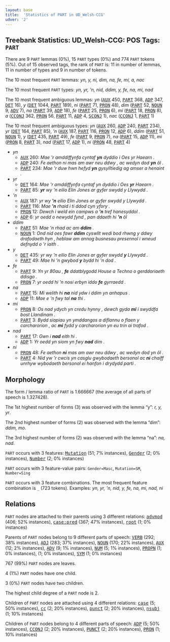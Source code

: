 ```yaml
---
layout: base
title:  'Statistics of PART in UD_Welsh-CCG'
udver: '2'
---
```


## Treebank Statistics: UD_Welsh-CCG: POS Tags: `PART`

There are 9 `PART` lemmas (0%), 15 `PART` types (0%) and 774 `PART` tokens (5%).
Out of 15 observed tags, the rank of `PART` is: 11 in number of lemmas, 11 in number of types and 9 in number of tokens.

The 10 most frequent `PART` lemmas: <em>yn, y, ni, dim, na, fe, mi, a, nac</em>

The 10 most frequent `PART` types:  <em>yn, yr, 'n, nid, ddim, y, fe, na, mi, nad</em>

The 10 most frequent ambiguous lemmas: <em>yn</em> (<tt><a href="cy_ccg-pos-AUX.html">AUX</a></tt> 450, <tt><a href="cy_ccg-pos-PART.html">PART</a></tt> 368, <tt><a href="cy_ccg-pos-ADP.html">ADP</a></tt> 347, <tt><a href="cy_ccg-pos-DET.html">DET</a></tt> 16), <em>y</em> (<tt><a href="cy_ccg-pos-DET.html">DET</a></tt> 1044, <tt><a href="cy_ccg-pos-PART.html">PART</a></tt> 189), <em>ni</em> (<tt><a href="cy_ccg-pos-PART.html">PART</a></tt> 71, <tt><a href="cy_ccg-pos-PRON.html">PRON</a></tt> 48), <em>dim</em> (<tt><a href="cy_ccg-pos-PART.html">PART</a></tt> 52, <tt><a href="cy_ccg-pos-NOUN.html">NOUN</a></tt> 9, <tt><a href="cy_ccg-pos-ADV.html">ADV</a></tt> 7), <em>na</em> (<tt><a href="cy_ccg-pos-PART.html">PART</a></tt> 39, <tt><a href="cy_ccg-pos-ADP.html">ADP</a></tt> 18), <em>fe</em> (<tt><a href="cy_ccg-pos-PART.html">PART</a></tt> 25, <tt><a href="cy_ccg-pos-PRON.html">PRON</a></tt> 6), <em>mi</em> (<tt><a href="cy_ccg-pos-PART.html">PART</a></tt> 18, <tt><a href="cy_ccg-pos-PRON.html">PRON</a></tt> 8), <em>a</em> (<tt><a href="cy_ccg-pos-CCONJ.html">CCONJ</a></tt> 362, <tt><a href="cy_ccg-pos-PRON.html">PRON</a></tt> 56, <tt><a href="cy_ccg-pos-PART.html">PART</a></tt> 11, <tt><a href="cy_ccg-pos-ADP.html">ADP</a></tt> 4, <tt><a href="cy_ccg-pos-SCONJ.html">SCONJ</a></tt> 1), <em>nac</em> (<tt><a href="cy_ccg-pos-CCONJ.html">CCONJ</a></tt> 1, <tt><a href="cy_ccg-pos-PART.html">PART</a></tt> 1)

The 10 most frequent ambiguous types:  <em>yn</em> (<tt><a href="cy_ccg-pos-AUX.html">AUX</a></tt> 260, <tt><a href="cy_ccg-pos-ADP.html">ADP</a></tt> 240, <tt><a href="cy_ccg-pos-PART.html">PART</a></tt> 234), <em>yr</em> (<tt><a href="cy_ccg-pos-DET.html">DET</a></tt> 164, <tt><a href="cy_ccg-pos-PART.html">PART</a></tt> 85), <em>'n</em> (<tt><a href="cy_ccg-pos-AUX.html">AUX</a></tt> 187, <tt><a href="cy_ccg-pos-PART.html">PART</a></tt> 116, <tt><a href="cy_ccg-pos-PRON.html">PRON</a></tt> 12, <tt><a href="cy_ccg-pos-ADP.html">ADP</a></tt> 6), <em>ddim</em> (<tt><a href="cy_ccg-pos-PART.html">PART</a></tt> 51, <tt><a href="cy_ccg-pos-NOUN.html">NOUN</a></tt> 1), <em>y</em> (<tt><a href="cy_ccg-pos-DET.html">DET</a></tt> 435, <tt><a href="cy_ccg-pos-PART.html">PART</a></tt> 49), <em>fe</em> (<tt><a href="cy_ccg-pos-PART.html">PART</a></tt> 9, <tt><a href="cy_ccg-pos-PRON.html">PRON</a></tt> 7), <em>na</em> (<tt><a href="cy_ccg-pos-PART.html">PART</a></tt> 15, <tt><a href="cy_ccg-pos-ADP.html">ADP</a></tt> 11), <em>mi</em> (<tt><a href="cy_ccg-pos-PRON.html">PRON</a></tt> 8, <tt><a href="cy_ccg-pos-PART.html">PART</a></tt> 3), <em>nad</em> (<tt><a href="cy_ccg-pos-PART.html">PART</a></tt> 17, <tt><a href="cy_ccg-pos-ADP.html">ADP</a></tt> 1), <em>ni</em> (<tt><a href="cy_ccg-pos-PRON.html">PRON</a></tt> 48, <tt><a href="cy_ccg-pos-PART.html">PART</a></tt> 4)


* <em>yn</em>
  * <tt><a href="cy_ccg-pos-AUX.html">AUX</a></tt> 260: <em>Mae 'r amddiffynfa cyntaf <b>yn</b> dyddio i Oes yr Haearn .</em>
  * <tt><a href="cy_ccg-pos-ADP.html">ADP</a></tt> 240: <em>Fe aethon ni mas am awr neu ddwy , ac wedyn dod <b>yn</b> ôl .</em>
  * <tt><a href="cy_ccg-pos-PART.html">PART</a></tt> 234: <em>Mae 'r duw hwn hefyd <b>yn</b> gysylltiedig ag amser a henaint .</em>
* <em>yr</em>
  * <tt><a href="cy_ccg-pos-DET.html">DET</a></tt> 164: <em>Mae 'r amddiffynfa cyntaf yn dyddio i Oes <b>yr</b> Haearn .</em>
  * <tt><a href="cy_ccg-pos-PART.html">PART</a></tt> 85: <em><b>yr</b> wy 'n eilio Elin Jones ar gyfer swydd y Llywydd .</em>
* <em>'n</em>
  * <tt><a href="cy_ccg-pos-AUX.html">AUX</a></tt> 187: <em>yr wy <b>'n</b> eilio Elin Jones ar gyfer swydd y Llywydd .</em>
  * <tt><a href="cy_ccg-pos-PART.html">PART</a></tt> 116: <em>Mae <b>'n</b> rhaid i ti ddod cyn yfory .</em>
  * <tt><a href="cy_ccg-pos-PRON.html">PRON</a></tt> 12: <em>Dewch i weld ein campws a <b>'n</b> tref hanesyddol .</em>
  * <tt><a href="cy_ccg-pos-ADP.html">ADP</a></tt> 6: <em>yr oedd o newydd fynd , pan ddaeth hi <b>'n</b> ôl</em>
* <em>ddim</em>
  * <tt><a href="cy_ccg-pos-PART.html">PART</a></tt> 51: <em>Mae 'n rhad ac am <b>ddim</b> .</em>
  * <tt><a href="cy_ccg-pos-NOUN.html">NOUN</a></tt> 1: <em>Ond nid oes fawr <b>ddim</b> cyswllt wedi bod rhwng y ddwy drafodaeth hyn , heblaw am annog busnesau presennol i wneud defnydd o 'r iaith .</em>
* <em>y</em>
  * <tt><a href="cy_ccg-pos-DET.html">DET</a></tt> 435: <em>yr wy 'n eilio Elin Jones ar gyfer swydd <b>y</b> Llywydd .</em>
  * <tt><a href="cy_ccg-pos-PART.html">PART</a></tt> 49: <em>Mae hi 'n gwybod <b>y</b> bydd hi 'n dod .</em>
* <em>fe</em>
  * <tt><a href="cy_ccg-pos-PART.html">PART</a></tt> 9: <em>Yn yr 80au , <b>fe</b> ddatblygodd House a Techno o gerddoriaeth ddisgo .</em>
  * <tt><a href="cy_ccg-pos-PRON.html">PRON</a></tt> 7: <em>yr oedd hi 'n nosi erbyn iddo <b>fe</b> gyrraedd .</em>
* <em>na</em>
  * <tt><a href="cy_ccg-pos-PART.html">PART</a></tt> 15: <em>Mi welith hi <b>na</b> nid ydw i ddim yn anhapus .</em>
  * <tt><a href="cy_ccg-pos-ADP.html">ADP</a></tt> 11: <em>Mae e 'n fwy tal <b>na</b> thi .</em>
* <em>mi</em>
  * <tt><a href="cy_ccg-pos-PRON.html">PRON</a></tt> 8: <em>Os nad ydych yn credu hynny , dewch gyda <b>mi</b> i swyddfa bost Llandinam .</em>
  * <tt><a href="cy_ccg-pos-PART.html">PART</a></tt> 3: <em>Bydd siapiau yn ymddangos a diflannu o flaen y carcharorion , ac <b>mi</b> fydd y carcharorion yn eu trin ai trafod .</em>
* <em>nad</em>
  * <tt><a href="cy_ccg-pos-PART.html">PART</a></tt> 17: <em>Gwn i <b>nad</b> eith hi .</em>
  * <tt><a href="cy_ccg-pos-ADP.html">ADP</a></tt> 1: <em>Yr oedd yn siom yn fwy <b>nad</b> dim .</em>
* <em>ni</em>
  * <tt><a href="cy_ccg-pos-PRON.html">PRON</a></tt> 48: <em>Fe aethon <b>ni</b> mas am awr neu ddwy , ac wedyn dod yn ôl .</em>
  * <tt><a href="cy_ccg-pos-PART.html">PART</a></tt> 4: <em>Nid yw 'r cwcis yn casglu gwybodaeth bersonol ac <b>ni</b> chaiff unrhyw wybodaeth bersonol ei hanfon i drydydd parti .</em>

## Morphology

The form / lemma ratio of `PART` is 1.666667 (the average of all parts of speech is 1.327428).

The 1st highest number of forms (3) was observed with the lemma “y”: <em>r, y, yr</em>.

The 2nd highest number of forms (2) was observed with the lemma “dim”: <em>ddim, mo</em>.

The 3rd highest number of forms (2) was observed with the lemma “na”: <em>na, nad</em>.

`PART` occurs with 3 features: <tt><a href="cy_ccg-feat-Mutation.html">Mutation</a></tt> (51; 7% instances), <tt><a href="cy_ccg-feat-Gender.html">Gender</a></tt> (2; 0% instances), <tt><a href="cy_ccg-feat-Number.html">Number</a></tt> (2; 0% instances)

`PART` occurs with 3 feature-value pairs: `Gender=Masc`, `Mutation=SM`, `Number=Sing`

`PART` occurs with 3 feature combinations.
The most frequent feature combination is `_` (723 tokens).
Examples: <em>yn, yr, 'n, nid, y, fe, na, mi, nad, ni</em>


## Relations

`PART` nodes are attached to their parents using 3 different relations: <tt><a href="cy_ccg-dep-advmod.html">advmod</a></tt> (406; 52% instances), <tt><a href="cy_ccg-dep-case-pred.html">case:pred</a></tt> (367; 47% instances), <tt><a href="cy_ccg-dep-root.html">root</a></tt> (1; 0% instances)

Parents of `PART` nodes belong to 9 different parts of speech: <tt><a href="cy_ccg-pos-VERB.html">VERB</a></tt> (292; 38% instances), <tt><a href="cy_ccg-pos-ADJ.html">ADJ</a></tt> (283; 37% instances), <tt><a href="cy_ccg-pos-NOUN.html">NOUN</a></tt> (170; 22% instances), <tt><a href="cy_ccg-pos-AUX.html">AUX</a></tt> (12; 2% instances), <tt><a href="cy_ccg-pos-ADV.html">ADV</a></tt> (9; 1% instances), <tt><a href="cy_ccg-pos-NUM.html">NUM</a></tt> (5; 1% instances), <tt><a href="cy_ccg-pos-PROPN.html">PROPN</a></tt> (1; 0% instances),  (1; 0% instances), <tt><a href="cy_ccg-pos-SYM.html">SYM</a></tt> (1; 0% instances)

767 (99%) `PART` nodes are leaves.

4 (1%) `PART` nodes have one child.

3 (0%) `PART` nodes have two children.

The highest child degree of a `PART` node is 2.

Children of `PART` nodes are attached using 4 different relations: <tt><a href="cy_ccg-dep-case.html">case</a></tt> (5; 50% instances), <tt><a href="cy_ccg-dep-cc.html">cc</a></tt> (2; 20% instances), <tt><a href="cy_ccg-dep-punct.html">punct</a></tt> (2; 20% instances), <tt><a href="cy_ccg-dep-nsubj.html">nsubj</a></tt> (1; 10% instances)

Children of `PART` nodes belong to 4 different parts of speech: <tt><a href="cy_ccg-pos-ADP.html">ADP</a></tt> (5; 50% instances), <tt><a href="cy_ccg-pos-CCONJ.html">CCONJ</a></tt> (2; 20% instances), <tt><a href="cy_ccg-pos-PUNCT.html">PUNCT</a></tt> (2; 20% instances), <tt><a href="cy_ccg-pos-PRON.html">PRON</a></tt> (1; 10% instances)

